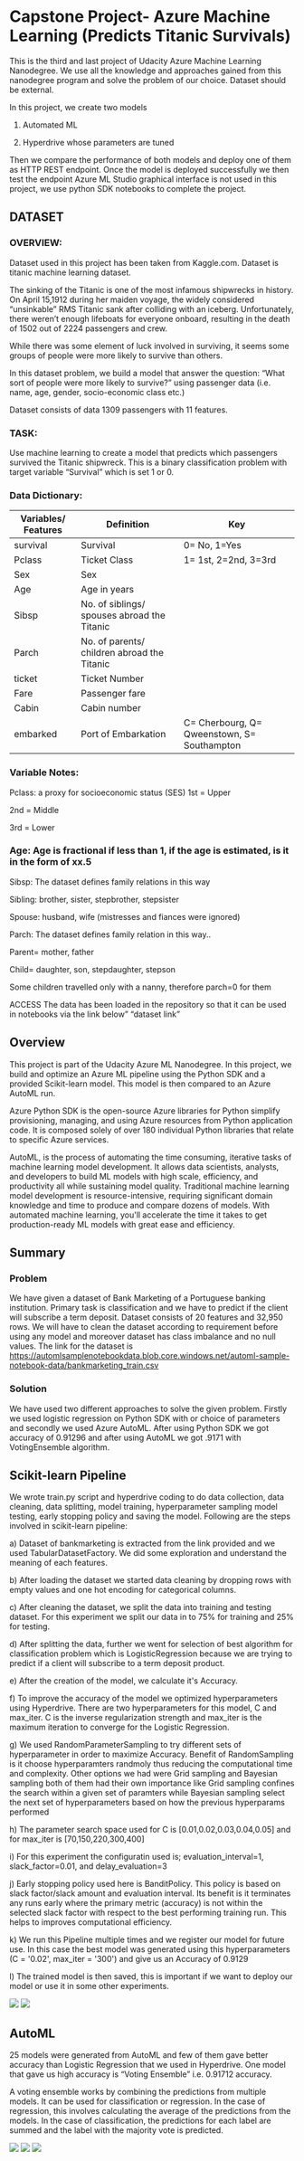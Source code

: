 # Capstone Project- Azure Machine Learning (Predicts Titanic Survivals)
This is the third and last project of Udacity Azure Machine Learning Nanodegree. We use all the knowledge and approaches gained from this nanodegree program and solve the problem of our choice. Dataset should be external.

In this project, we create two models 
1)	Automated ML

2)	Hyperdrive whose parameters are tuned

Then we compare the performance of both models and deploy one of them as HTTP REST endpoint. Once the model is deployed successfully we then test the endpoint
Azure ML Studio graphical interface is not used in this project, we use python SDK notebooks to complete the project. 

## DATASET
### OVERVIEW:
Dataset used in this project has been taken from Kaggle.com. Dataset is titanic machine learning dataset. 

The sinking of the Titanic is one of the most infamous shipwrecks in history. On April 15,1912 during her maiden voyage, the widely considered “unsinkable” RMS Titanic sank after colliding with an iceberg. Unfortunately, there weren’t enough lifeboats for everyone onboard, resulting in the death of 1502 out of 2224 passengers and crew.

While there was some element of luck involved in surviving, it seems some groups of people were more likely to survive than others.

In this dataset problem, we build a model that answer the question: “What sort of people were more likely to survive?” using passenger data (i.e. name, age, gender, socio-economic class etc.)

Dataset consists of data 1309 passengers with 11 features.    

### TASK:
Use machine learning to create a model that predicts which passengers survived the Titanic shipwreck. This is a binary classification problem with target variable “Survival” which is set 1 or 0.

### Data Dictionary:
| Variables/ Features | Definition | Key |
|---------------------|------------|-----|
| survival	| Survival	| 0= No, 1=Yes |
| Pclass	| Ticket Class	| 1= 1st, 2=2nd, 3=3rd | 
| Sex	| Sex | |	
| Age	 | Age in years | |	
| Sibsp	| No. of siblings/ spouses abroad the Titanic | |
| Parch	| No. of parents/ children abroad the Titanic |	|
| ticket	| Ticket Number | |	
| Fare | Passenger fare | |	
| Cabin |	Cabin number | |	
| embarked |	Port of Embarkation |	C= Cherbourg, Q= Qweenstown, S= Southampton |

### Variable Notes:
Pclass: a proxy for socioeconomic status (SES)
1st = Upper

2nd = Middle

3rd = Lower

### Age: Age is fractional if less than 1, if the age is estimated, is it in the form of xx.5
Sibsp: The dataset defines family relations in this way

Sibling: brother, sister, stepbrother, stepsister

Spouse: husband, wife (mistresses and fiances were ignored)

Parch: The dataset defines family relation in this way..

Parent= mother, father

Child= daughter, son, stepdaughter, stepson

Some children travelled only with a nanny, therefore parch=0 for them

ACCESS
The data has been loaded in the repository so that it can be used in notebooks via the link below”
“dataset link”











## Overview
This project is part of the Udacity Azure ML Nanodegree. In this project, we build and optimize an Azure ML pipeline using the Python SDK and a provided Scikit-learn model. This model is then compared to an Azure AutoML run. 

Azure Python SDK is the open-source Azure libraries for Python simplify provisioning, managing, and using Azure resources from Python application code. It is composed solely of over 180 individual Python libraries that relate to specific Azure services.

AutoML, is the process of automating the time consuming, iterative tasks of machine learning model development. It allows data scientists, analysts, and developers to build ML models with high scale, efficiency, and productivity all while sustaining model quality. Traditional machine learning model development is resource-intensive, requiring significant domain knowledge and time to produce and compare dozens of models. With automated machine learning, you'll accelerate the time it takes to get production-ready ML models with great ease and efficiency.

## Summary
### Problem
We have given a dataset of Bank Marketing of a Portuguese banking institution. Primary task is classification and we have to predict if the client will subscribe a term deposit. Dataset consists of 20 features and 32,950 rows.
We will have to clean the dataset according to requirement before using any model and moreover dataset has class imbalance and no null values.
The link for the dataset is https://automlsamplenotebookdata.blob.core.windows.net/automl-sample-notebook-data/bankmarketing_train.csv

### Solution
We have used two different approaches to solve the given problem. Firstly we used logistic regression on Python SDK with or choice of parameters and secondly we used Azure AutoML. After using Python SDK we got accuracy of 0.91296 and after using AutoML we got .9171 with VotingEnsemble algorithm. 

## Scikit-learn Pipeline
We wrote train.py script and hyperdrive coding to do data collection, data cleaning, data splitting, model training, hyperparameter sampling model testing, early stopping policy and saving the model. Following are the steps involved in scikit-learn pipeline:

a)	Dataset of bankmarketing is extracted from the link provided and we used TabularDatasetFactory. We did some exploration and understand the meaning of each features.

b)	After loading the dataset we started data cleaning by dropping rows with empty values and one hot encoding for categorical columns.

c)	After cleaning the dataset, we split the data into training and testing dataset. For this experiment we split our data in to 75% for training and 25% for testing.

d)	After splitting the data, further we went for selection of best algorithm for classification problem which is LogisticRegression because we are trying to predict if a client will subscribe to a term deposit product. 

e)	After the creation of the model, we calculate it's Accuracy.

f)	To improve the accuracy of the model we optimized hyperparameters using Hyperdrive. There are two hyperparameters for this model, C and max_iter. C is the inverse regularization strength and max_iter is the maximum iteration to converge for the Logistic Regression.

g)	We used RandomParameterSampling to try different sets of hyperparameter in order to maximize Accuracy. Benefit of RandomSampling is it choose hyperparamters randmoly thus reducing the computational time and complexity. Other options we had were Grid sampling and Bayesian sampling both of them had their own importance like Grid sampling confines the search within a given set of paramters while Bayesian sampling select the next set of hyperparameters based on how the previous hyperparams performed

h)	The parameter search space used for C is [0.01,0.02,0.03,0.04,0.05] and for max_iter is [70,150,220,300,400]

i)	 For this experiment the configuratin used is; evaluation_interval=1, slack_factor=0.01, and delay_evaluation=3

j)	Early stopping policy used here is BanditPolicy. This policy is based on slack factor/slack amount and evaluation interval. Its benefit is it terminates any runs early where the primary metric (accuracy) is not within the selected slack factor with respect to the best performing training run. This helps to improves computational efficiency.

k)	We run this Pipeline multiple times and we register our model for future use. In this case the best model was generated using this hyperparameters (C = '0.02', max_iter = '300') and give us an Accuracy of 0.9129

l)	The trained model is then saved, this is important if we want to deploy our model or use it in some other experiments.


<img src = "2.png"  />

<img src = "c and max_iter.png" />

## AutoML
25 models were generated from AutoML and few of them gave better accuracy than Logistic Regression that we used in Hyperdrive. One model that gave us high accuracy is “Voting Ensemble” i.e. 0.91712 accuracy. 

A voting ensemble works by combining the predictions from multiple models. It can be used for classification or regression. In the case of regression, this involves calculating the average of the predictions from the models. In the case of classification, the predictions for each label are summed and the label with the majority vote is predicted.

<img src = "automl best.png"  />
<img src = "automl metrics.png"  />
<img src = "bestmodel.png"  />
